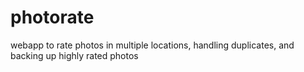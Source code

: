 # photorate
webapp to rate photos in multiple locations, handling duplicates, and backing up highly rated photos

